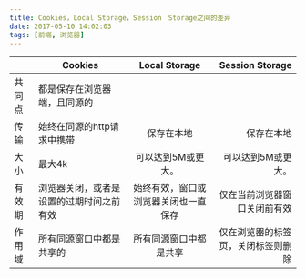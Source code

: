```yaml
---
title: Cookies，Local Storage，Session　Storage之间的差异
date: 2017-05-10 14:02:03
tags: [前端, 浏览器]
---
```


|             |     Cookies     |     Local Storage     |     Session Storage     |
|-------------| -------------   |:---------------------:| -----:|
|     共同点   | 都是保存在浏览器端，且同源的        |     |  |
|     传输    | 始终在同源的http请求中携带        | 保存在本地          | 保存在本地 |
|     大小    | 最大4k        | 可以达到5M或更大。          | 可以达到5M或更大。 |
|     有效期  |浏览器关闭，或者是设置的过期时间之前有效      | 始终有效，窗口或浏览器关闭也一直保存      |   仅在当前浏览器窗口关闭前有效 |
|      作用域 | 所有同源窗口中都是共享的 | 所有同源窗口中都是共享      |    仅在浏览器的标签页，关闭标签则删除 |